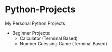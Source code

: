 # Python-Projects
My Personal Python Projects

- Beginner Projects:
    - Calculator (Terminal Based)
    - Number Guessing Game (Terminal Based)
